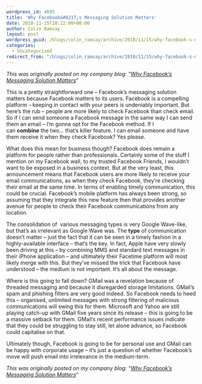 ```yaml
---
wordpress_id: 4695
title: 'Why Facebook&#8217;s Messaging Solution Matters'
date: 2010-11-15T20:22:00+00:00
author: Colin Ramsay
layout: post
wordpress_guid: /blogs/colin_ramsay/archive/2010/11/15/why-facebook-s-messaging-solution-matters.aspx
categories:
  - Uncategorized
redirect_from: "/blogs/colin_ramsay/archive/2010/11/15/why-facebook-s-messaging-solution-matters.aspx/"
---
```

_This was originally posted on my company blog: &#8220;[Why Facebook&#8217;s Messaging Solution Matters](http://www.gotripod.com/?p=2017 "Go Tripod - Why Facebook's Messaging Solution Matters")&#8220;_

<div>
  <p>
    This is a pretty straightforward one &#8211; Facebook&#8217;s messaging solution matters because Facebook matters to its users. Facebook is a compelling platform &#8211; keeping in contact with your peers is undeniably important. But here&#8217;s the rub &#8211; people are more likely to check Facebook than check email. So if I can send someone a Facebook message in the same way I can send them an email &#8211; I&#8217;m gonna opt for the Facebook method. If I can&nbsp;<strong>combine</strong>&nbsp;the two&#8230; that&#8217;s killer feature. I can email someone and have them receive it when they check Facebook? Yes please.
  </p>
  
  <p>
    What does this mean for business though? Facebook does remain a platform for people rather than professionals. Certainly some of the stuff I mention on my Facebook wall, to my trusted Facebook Friends, I wouldn&#8217;t want to be exposed in a business context. But at the very least, this announcement means that Facebook users are more likely to receive your email communications, as when they check Facebook, they&#8217;re checking their email at the same time. In terms of enabling timely communication, this could be crucial. Facebook&#8217;s mobile platform has always been strong, so assuming that they integrate this new feature then that provides another avenue for people to check their Facebook communications from any location.
  </p>
  
  <p>
    The consolidation of &nbsp;various messaging types is very Google Wave-like, but that&#8217;s as irrelevant as Google Wave was. The&nbsp;<strong>type</strong>&nbsp;of communication doesn&#8217;t matter &#8211; just the fact that it can be seen in a timely fashion in a highly-available interface &#8211; that&#8217;s the key. In fact, Apple have very slowly been driving at this &#8211; by combining MMS and standard text messages in their iPhone application &#8211; and ultimately their Facetime platform will most likely merge with this. But they&#8217;ve missed the trick that Facebook have understood &#8211; the medium is not important. It&#8217;s all about the message.
  </p>
  
  <p>
    Where is this going to fall down? GMail was a revelation because of threaded messaging and because it disregarded storage limitations. GMail&#8217;s spam and phishing filters are very good indeed. So Facebook needs to heed this &#8211; organised, unlimited messages with strong filtering of malicious communications will swing this for them. Microsoft and Yahoo are still playing catch-up with GMail five years since its release &#8211; this is going to be a massive setback for them. GMail&#8217;s recent performance issues indicate that they could be struggling to stay still, let alone advance, so Facebook could capitalise on that.
  </p>
  
  <p>
    Ultimately though, Facebook is going to be for personal use and GMail can be happy with corporate usage &#8211; it&#8217;s just a question of whether Facebook&#8217;s move will push email into irrelevance in the medium-term.
  </p>
  
  <p>
    <i>This was originally posted on my company blog: &#8220;<a title="Why Facebook's Messaging Solution Matters" href="http://www.gotripod.com/?p=2017">Why Facebook&#8217;s Messaging Solution Matters</a>&#8220;</i>
  </p>
</div>